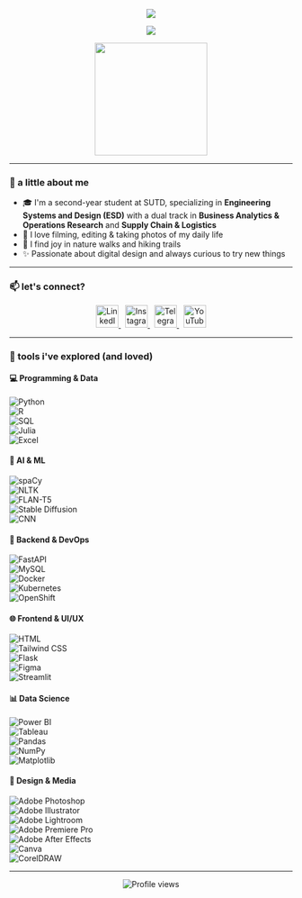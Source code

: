 <!-- 🌌 Animated Capsule Header -->
<p align="center">
  <img src="https://capsule-render.vercel.app/api?type=waving&color=0f0c29,302b63,24243e&height=100&section=header&text=Hi,%20I'm%20Esther!&fontSize=28&animation=fadeIn" />
</p>

<!-- 🧃 Animated Typing Message -->
<p align="center">
  <img src="https://readme-typing-svg.herokuapp.com?font=Fira+Code&pause=1000&color=F58DAF&center=true&width=435&lines=This+page+is+in+progress..." />
</p>

<!-- 🎞️ GIF -->
<p align="center">
  <img src="https://media.giphy.com/media/v1.Y2lkPTc5MGI3NjExN3V2YjQ2bDJrdjNhbHlhM2x4MzB2czgwdnFnaWZjaW16MXR1aWZ4diZlcD12MV9naWZzX3NlYXJjaCZjdD1n/8Fen6U1xLx2kbeS1f8/giphy.gif" height="200"/>
</p>

---

### 🍃 a little about me

- 🎓 I'm a second-year student at SUTD, specializing in **Engineering Systems and Design (ESD)** with a dual track in **Business Analytics & Operations Research** and **Supply Chain & Logistics**
- 📸 I love filming, editing & taking photos of my daily life
- 🥾 I find joy in nature walks and hiking trails
- ✨ Passionate about digital design and always curious to try new things

---

### 📫 let's connect?

<p align="center">
  <a href="https://www.linkedin.com/in/aureliaesther/">
    <img height="40" src="https://cdn.jsdelivr.net/gh/devicons/devicon/icons/linkedin/linkedin-original.svg" alt="LinkedIn" />
  </a>
  &nbsp;
  <a href="https://instagram.com/_aesther">
    <img height="40" src="https://cdn-icons-png.flaticon.com/512/174/174855.png" alt="Instagram" />
  </a>
  &nbsp;
  <a href="https://t.me/aurrtherr">
    <img height="40" src="https://cdn-icons-png.flaticon.com/512/2111/2111646.png" alt="Telegram" />
  </a>
  &nbsp;
  <a href="https://youtube.com/@aurrtherr">
    <img height="40" src="https://cdn-icons-png.flaticon.com/512/1384/1384060.png" alt="YouTube" />
  </a>
</p>

---
### 🧰 tools i've explored (and loved)

#### 💻 Programming & Data  
![Python](https://img.shields.io/badge/Python-3776AB?style=flat&logo=python)  
![R](https://img.shields.io/badge/R-276DC3?style=flat&logo=r)  
![SQL](https://img.shields.io/badge/SQL-4479A1?style=flat&logo=mysql)  
![Julia](https://img.shields.io/badge/Julia-9558B2?style=flat&logo=julia)  
![Excel](https://img.shields.io/badge/Excel-217346?style=flat&logo=microsoft-excel)

#### 🧠 AI & ML  
![spaCy](https://img.shields.io/badge/spaCy-09A3D5?style=flat&logo=spacy)  
![NLTK](https://img.shields.io/badge/NLTK-FFB300?style=flat&logo=nltk)  
![FLAN-T5](https://img.shields.io/badge/FLAN--T5-00599C?style=flat&logo=google)  
![Stable Diffusion](https://img.shields.io/badge/Stable_Diffusion-FF4088?style=flat&logo=deepnote)  
![CNN](https://img.shields.io/badge/Deep_Learning-CNN-blueviolet?style=flat)

#### 🧪 Backend & DevOps  
![FastAPI](https://img.shields.io/badge/FastAPI-005571?style=flat&logo=fastapi)  
![MySQL](https://img.shields.io/badge/MySQL-005C84?style=flat&logo=mysql)  
![Docker](https://img.shields.io/badge/Docker-2496ED?style=flat&logo=docker)  
![Kubernetes](https://img.shields.io/badge/Kubernetes-326CE5?style=flat&logo=kubernetes)  
![OpenShift](https://img.shields.io/badge/OpenShift-E00?style=flat&logo=redhat)

#### 🌐 Frontend & UI/UX  
![HTML](https://img.shields.io/badge/HTML5-E34F26?style=flat&logo=html5)  
![Tailwind CSS](https://img.shields.io/badge/Tailwind_CSS-38B2AC?style=flat&logo=tailwind-css)  
![Flask](https://img.shields.io/badge/Flask-000000?style=flat&logo=flask)  
![Figma](https://img.shields.io/badge/Figma-F24E1E?style=flat&logo=figma)  
![Streamlit](https://img.shields.io/badge/Streamlit-FF4B4B?style=flat&logo=streamlit)

#### 📊 Data Science  
![Power BI](https://img.shields.io/badge/Power_BI-F2C811?style=flat&logo=powerbi)  
![Tableau](https://img.shields.io/badge/Tableau-E97627?style=flat&logo=tableau)  
![Pandas](https://img.shields.io/badge/Pandas-150458?style=flat&logo=pandas)  
![NumPy](https://img.shields.io/badge/NumPy-013243?style=flat&logo=numpy)  
![Matplotlib](https://img.shields.io/badge/Matplotlib-11557C?style=flat&logo=matplotlib)

#### 🎨 Design & Media  
![Adobe Photoshop](https://img.shields.io/badge/Photoshop-31A8FF?style=flat&logo=adobe-photoshop)  
![Adobe Illustrator](https://img.shields.io/badge/Illustrator-FF9A00?style=flat&logo=adobe-illustrator)  
![Adobe Lightroom](https://img.shields.io/badge/Lightroom-31A8FF?style=flat&logo=adobe-lightroom)  
![Adobe Premiere Pro](https://img.shields.io/badge/Premiere_Pro-9999FF?style=flat&logo=adobe-premiere-pro)  
![Adobe After Effects](https://img.shields.io/badge/After_Effects-9999FF?style=flat&logo=adobe-after-effects)  
![Canva](https://img.shields.io/badge/Canva-00C4CC?style=flat&logo=canva)  
![CorelDRAW](https://img.shields.io/badge/CorelDRAW-000000?style=flat)

---

<p align="center">
  <img src="https://komarev.com/ghpvc/?username=aureliaesther&color=lightpink" alt="Profile views" />
</p>
